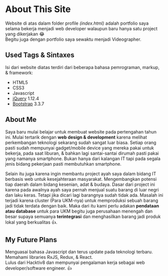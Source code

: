 # About This Site

Website di atas dalam folder profile _(index.html)_ adalah portfolio saya selama bekerja menjadi web developer walaupun baru hanya satu project yang dikerjakan :joy:   
Begitu juga dengan portfolio saya sewaktu menjadi Videographer.

## Used Tags & Sintaxes

Isi dari website diatas terdiri dari beberapa bahasa pemrograman, markup, & framework:
 * HTML5
 * CSS3
 * Javascript 
 * [jQuery](http://jquery.com/) 1.12.4
 * [Bootstrap](http://www.getbootstrap.com/) 3.3.7

## About Me

Saya baru mulai belajar untuk membuat website pada pertengahan tahun ini. Mulai tertarik dengan **web design & development** karena melihat perkembangan teknologi sekarang sudah sangat luar biasa. Setiap orang pasti sudah mempunyai  gadget/mobile device yang mereka pakai untuk bekerja, pada saat liburan, & bahkan lagi santai-santai dirumah pasti pakai yang namanya smartphone. Bukan hanya dari kalangan IT tapi pada segala jenis bidang pekerjaan pasti membutuhkan smartphone.

Selain itu juga karena ingin membantu project ayah saya dalam bidang IT berbasis web untuk kesejahteraan masyarakat. Mengembangkan potensi tiap daerah dalam bidang kesenian, adat & budaya. Dasar dari project ini karena pada awalnya ayah saya pernah menjual suatu barang di luar negri dan laku keras. Tetapi jika dicari lagi barangnya sudah tidak ada. Masalah ini terjadi karena cluster (Para UKM-nya) untuk memproduksi sebuah barang jadi tidak terdata dengan baik. Maka dari itu kami perlu adakan **pendataan atau database** untuk para UKM begitu juga perusahaan menengah dan besar supaya semuanya **terintegrasi** dan menghasilkan barang jadi produk lokal yang berkualitas :+1:.

## My Future Plans

Menguasai bahasa Javascript dan terus update pada teknologi terbaru. Memahami libraries RxJS, Redux, & React.  
Lulus dari Hacktiv8 dan mempunyai pengalaman kerja sebagai web developer/software engineer. :+1:

